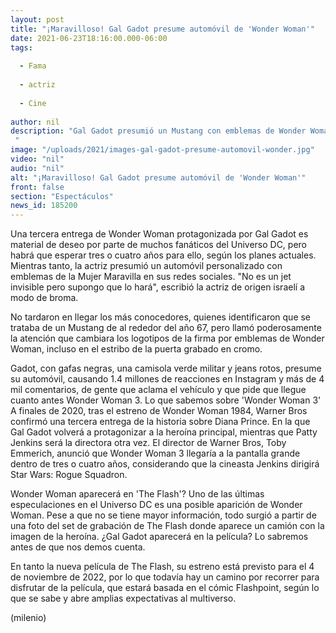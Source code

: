 ```yaml
---
layout: post
title: "¡Maravilloso! Gal Gadot presume automóvil de 'Wonder Woman'"
date: 2021-06-23T18:16:00.000-06:00
tags:
  
  - Fama
  
  - actriz
  
  - Cine
  
author: nil
description: "Gal Gadot presumió un Mustang con emblemas de Wonder Woman y sus fanáticos enloquecieron.  "
image: "/uploads/2021/images-gal-gadot-presume-automovil-wonder.jpg"
video: "nil"
audio: "nil"
alt: "¡Maravilloso! Gal Gadot presume automóvil de 'Wonder Woman'"
front: false
section: "Espectáculos"
news_id: 185200
---
```


Una tercera entrega de Wonder Woman protagonizada por Gal Gadot es material de deseo por parte de muchos fanáticos del Universo DC, pero habrá que esperar tres o cuatro años para ello, según los planes actuales. Mientras tanto, la actriz presumió un automóvil personalizado con emblemas de la Mujer Maravilla en sus redes sociales. "No es un jet invisible pero supongo que lo hará", escribió la actriz de origen israelí a modo de broma. 

No tardaron en llegar los más conocedores, quienes identificaron que se trataba de un Mustang de al rededor del año 67, pero llamó poderosamente la atención que cambiara los logotipos de la firma por emblemas de Wonder Woman, incluso en el estribo de la puerta grabado en cromo. 

Gadot, con gafas negras, una camisola verde militar y jeans rotos, presume su automóvil, causando 1.4 millones de reacciones en Instagram y más de 4 mil comentarios, de gente que aclama el vehículo y que pide que llegue cuanto antes Wonder Woman 3. Lo que sabemos sobre 'Wonder Woman 3' A finales de 2020, tras el estreno de Wonder Woman 1984, Warner Bros confirmó una tercera entrega de la historia sobre Diana Prince. En la que Gal Gadot volverá a protagonizar a la heroína principal, mientras que Patty Jenkins será la directora otra vez. El director de Warner Bros, Toby Emmerich, anunció que Wonder Woman 3 llegaría a la pantalla grande dentro de tres o cuatro años, considerando que la cineasta Jenkins dirigirá Star Wars: Rogue Squadron.  

Wonder Woman aparecerá en 'The Flash'? Uno de las últimas especulaciones en el Universo DC es una posible aparición de Wonder Woman. Pese a que no se tiene mayor información, todo surgió a partir de una foto del set de grabación de The Flash donde aparece un camión con la imagen de la heroína. ¿Gal Gadot aparecerá en la película? Lo sabremos antes de que nos demos cuenta.

En tanto la nueva película de The Flash, su estreno está previsto para el 4 de noviembre de 2022, por lo que todavía hay un camino por recorrer para disfrutar de la película, que estará basada en el cómic Flashpoint, según lo que se sabe y abre amplias expectativas al multiverso. 

(milenio)